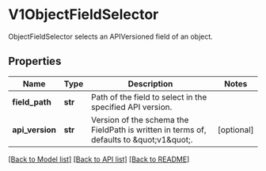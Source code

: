 # V1ObjectFieldSelector

ObjectFieldSelector selects an APIVersioned field of an object.

## Properties
Name | Type | Description | Notes
------------ | ------------- | ------------- | -------------
**field_path** | **str** | Path of the field to select in the specified API version. | 
**api_version** | **str** | Version of the schema the FieldPath is written in terms of, defaults to \&quot;v1\&quot;. | [optional] 

[[Back to Model list]](../README.md#documentation-for-models) [[Back to API list]](../README.md#documentation-for-api-endpoints) [[Back to README]](../README.md)


